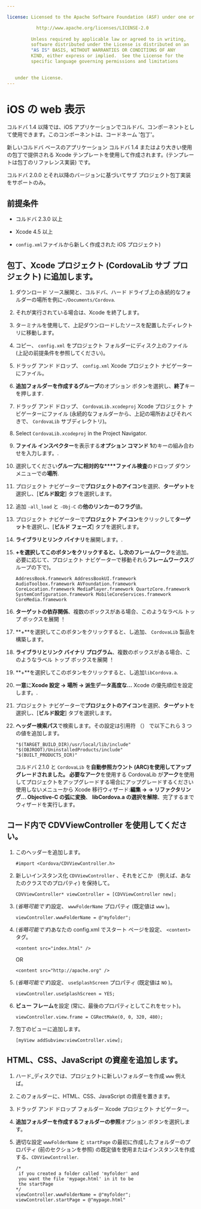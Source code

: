 ```yaml
---

license: Licensed to the Apache Software Foundation (ASF) under one or more contributor license agreements. See the NOTICE file distributed with this work for additional information regarding copyright ownership. The ASF licenses this file to you under the Apache License, Version 2.0 (the "License"); you may not use this file except in compliance with the License. You may obtain a copy of the License at

           http://www.apache.org/licenses/LICENSE-2.0
    
         Unless required by applicable law or agreed to in writing,
         software distributed under the License is distributed on an
         "AS IS" BASIS, WITHOUT WARRANTIES OR CONDITIONS OF ANY
         KIND, either express or implied.  See the License for the
         specific language governing permissions and limitations
    

   under the License.
---
```


# iOS の web 表示

コルドバ 1.4 以降では、iOS アプリケーションでコルドバ、コンポーネントとして使用できます。このコンポーネントは、コードネーム '包丁'。

新しいコルドバ ベースのアプリケーション コルドバ 1.4 またはより大きい使用の包丁で提供される Xcode テンプレートを使用して作成されます。(テンプレートは包丁のリファレンス実装) です。

コルドバ 2.0.0 とそれ以降のバージョンに基づいてサブ プロジェクト包丁実装をサポートのみ。

## 前提条件

*   コルドバ 2.3.0 以上

*   Xcode 4.5 以上

*   `config.xml`ファイルから新しく作成された iOS プロジェクト)

## 包丁、Xcode プロジェクト (CordovaLib サブ プロジェクト) に追加します。

1.  ダウンロード ソース展開と、コルドバ、ハード ドライブ上の永続的なフォルダーの場所を例に`~/Documents/Cordova`.

2.  それが実行されている場合は、Xcode を終了します。

3.  ターミナルを使用して、上記ダウンロードしたソースを配置したディレクトリに移動します。

4.  コピー、 `config.xml` をプロジェクト フォルダーにディスク上のファイル (上記の前提条件を参照してください)。

5.  ドラッグ アンド ドロップ、 `config.xml` Xcode プロジェクト ナビゲーターにファイル。

6.  **追加フォルダーを作成するグループ**のオプション ボタンを選択し、**終了**キーを押します.

7.  ドラッグ アンド ドロップ、 `CordovaLib.xcodeproj` Xcode プロジェクト ナビゲーターにファイル (永続的なフォルダーから、上記の場所およびそれべきで、 `CordovaLib` サブディレクトリ)。

8.  Select `CordovaLib.xcodeproj` in the Project Navigator.

9.  **ファイル インスペクター**を表示する**オプション コマンド 1**のキーの組み合わせを入力します。.

10. 選択してください**グループに相対的な****ファイル検査**のドロップ ダウン メニューでの**場所**.

11. プロジェクト ナビゲーターで**プロジェクトのアイコン**を選択、**ターゲット**を選択し、[**ビルド設定**] タブを選択します。

12. 追加 `-all_load` と `-Obj-C` の**他のリンカーのフラグ**値。

13. プロジェクト ナビゲーターで**プロジェクト アイコン**をクリックして**ターゲット**を選択し、[**ビルド フェーズ**] タブを選択します。

14. **ライブラリとリンク バイナリ**を展開します。.

15. **+**を選択してこのボタンをクリックすると、し次の**フレームワーク**を追加。必要に応じて、プロジェクト ナビゲーターで移動それら**フレームワークス**グループの下で)。
    
        AddressBook.framework AddressBookUI.framework AudioToolbox.framework AVFoundation.framework CoreLocation.framework MediaPlayer.framework QuartzCore.framework SystemConfiguration.framework MobileCoreServices.framework CoreMedia.framework
        

16. **ターゲットの依存関係**、複数のボックスがある場合、このようなラベル トップ ボックスを展開 ！

17. **+**を選択してこのボタンをクリックすると、し追加、 `CordovaLib` 製品を構築します。

18. **ライブラリとリンク バイナリ プログラム**、複数のボックスがある場合、このようなラベル トップ ボックスを展開 ！

19. **+**を選択してこのボタンをクリックすると、し追加`libCordova.a`.

20. **一意**に**Xcode 設定 → 場所 → 派生データ高度な...** Xcode の優先順位を設定します。.

21. プロジェクト ナビゲーターで**プロジェクトのアイコン**を選択、**ターゲット**を選択し、[**ビルド設定**] タブを選択します。

22. **ヘッダー検索パス**で検索します。その設定は引用符 （） で以下これら 3 つの値を追加します。
    
        "$(TARGET_BUILD_DIR)/usr/local/lib/include"        
        "$(OBJROOT)/UninstalledProducts/include"
        "$(BUILT_PRODUCTS_DIR)"
        
    
    コルドバ 2.1.0 と `CordovaLib` を**自動参照カウント (ARC)**を使用してアップグレードされました。 必要な**アーク**を使用する CordovaLib が**アーク**を使用してプロジェクトをアップグレードする場合にアップグレードするください使用しないメニューから Xcode 移行ウィザード:**編集 → → リファクタリング... Objective-C の弧に変換**、 **libCordova.a の選択を解除**、完了するまでウィザードを実行します。

## コード内で CDVViewController を使用してください。

1.  このヘッダーを追加します。
    
        #import <Cordova/CDVViewController.h>
        

2.  新しいインスタンス化 `CDVViewController` 、それをどこか （例えば、あなたのクラスでのプロパティ) を保持して。
    
        CDVViewController* viewController = [CDVViewController new];
        

3.  (*省略可能です*)設定、 `wwwFolderName` プロパティ (既定値は `www` )。
    
        viewController.wwwFolderName = @"myfolder";
        

4.  (*省略可能です*)あなたの config.xml でスタート ページを設定、 `<content>` タグ。
    
        <content src="index.html" />
        
    
    OR
    
        <content src="http://apache.org" />
        

5.  (*省略可能です*)設定、 `useSplashScreen` プロパティ (既定値は `NO` )。
    
        viewController.useSplashScreen = YES;
        

6.  **ビュー フレーム**を設定 (常に、最後のプロパティとしてこれをセット)。
    
        viewController.view.frame = CGRectMake(0, 0, 320, 480);
        

7.  包丁のビューに追加します。
    
        [myView addSubview:viewController.view];
        

## HTML、CSS、JavaScript の資産を追加します。

1.  ハード_ディスクでは、プロジェクトに新しいフォルダーを作成 `www` 例えば。

2.  このフォルダーに、HTML、CSS、JavaScript の資産を置きます。

3.  ドラッグ アンド ドロップ フォルダー Xcode プロジェクト ナビゲーター。

4.  **追加フォルダーを作成するフォルダーの参照**オプション ボタンを選択します。

5.  適切な設定 `wwwFolderName` と `startPage` の最初に作成したフォルダーのプロパティ (前のセクションを参照) の既定値を使用またはインスタンスを作成する、`CDVViewController`.
    
        /*
         if you created a folder called 'myfolder' and
         you want the file 'mypage.html' in it to be
         the startPage
        */
        viewController.wwwFolderName = @"myfolder";
        viewController.startPage = @"mypage.html"